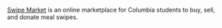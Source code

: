 <a href="https://swipemarketcu.com/" target="_blank">Swipe Market</a> is an online marketplace for Columbia students to buy, sell, and donate meal swipes. 
